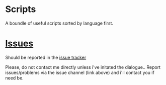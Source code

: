 Scripts
=======

A boundle of useful scripts sorted by language first.


[Issues](https://github.com/Torxed/Scripts/issues)
==================================================
Should be reported in the [issue tracker](https://github.com/Torxed/Scripts/issues)

Please, do not contact me directly unless i've initated the dialogue..
Report issues/problems via the issue channel (link above) and i'll contact you if need be.
